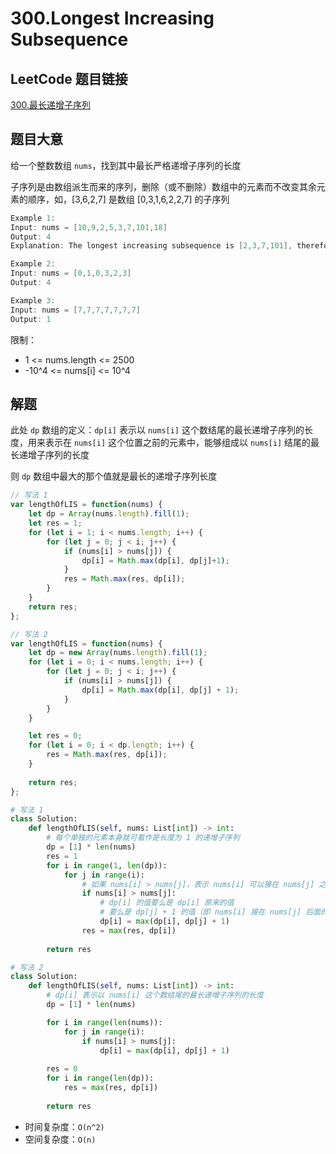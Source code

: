 # 300.Longest Increasing Subsequence

## LeetCode 题目链接

[300.最长递增子序列](https://leetcode.cn/problems/longest-increasing-subsequence/)

## 题目大意

给一个整数数组 `nums`，找到其中最长严格递增子序列的长度

子序列是由数组派生而来的序列，删除（或不删除）数组中的元素而不改变其余元素的顺序，如，[3,6,2,7] 是数组 [0,3,1,6,2,2,7] 的子序列

```java
Example 1:
Input: nums = [10,9,2,5,3,7,101,18]
Output: 4
Explanation: The longest increasing subsequence is [2,3,7,101], therefore the length is 4.

Example 2:
Input: nums = [0,1,0,3,2,3]
Output: 4

Example 3:
Input: nums = [7,7,7,7,7,7,7]
Output: 1
```

限制：
- 1 <= nums.length <= 2500
- -10^4 <= nums[i] <= 10^4

## 解题

此处 `dp` 数组的定义：`dp[i]` 表示以 `nums[i]` 这个数结尾的最长递增子序列的长度，用来表示在 `nums[i]` 这个位置之前的元素中，能够组成以 `nums[i]` 结尾的最长递增子序列的长度

则 `dp` 数组中最大的那个值就是最长的递增子序列长度

```js
// 写法 1
var lengthOfLIS = function(nums) {
    let dp = Array(nums.length).fill(1);
    let res = 1;
    for (let i = 1; i < nums.length; i++) {
        for (let j = 0; j < i; j++) {
            if (nums[i] > nums[j]) {
                dp[i] = Math.max(dp[i], dp[j]+1);
            }
            res = Math.max(res, dp[i]);
        }
    }
    return res;
};

// 写法 2
var lengthOfLIS = function(nums) {
    let dp = new Array(nums.length).fill(1);
    for (let i = 0; i < nums.length; i++) {
        for (let j = 0; j < i; j++) {
            if (nums[i] > nums[j]) {
                dp[i] = Math.max(dp[i], dp[j] + 1);
            }
        }
    }

    let res = 0;
    for (let i = 0; i < dp.length; i++) {
        res = Math.max(res, dp[i]);
    }
    
    return res;
};
```
```python
# 写法 1
class Solution:
    def lengthOfLIS(self, nums: List[int]) -> int:
        # 每个单独的元素本身就可看作是长度为 1 的递增子序列
        dp = [1] * len(nums)
        res = 1
        for i in range(1, len(dp)):
            for j in range(i):
                # 如果 nums[i] > nums[j]，表示 nums[i] 可以接在 nums[j] 之后
                if nums[i] > nums[j]:
                    # dp[i] 的值要么是 dp[i] 原来的值
                    # 要么是 dp[j] + 1 的值（即 nums[i] 接在 nums[j] 后面的最长递增子序列长度）
                    dp[i] = max(dp[i], dp[j] + 1)
                res = max(res, dp[i])
        
        return res

# 写法 2
class Solution:
    def lengthOfLIS(self, nums: List[int]) -> int:
        # dp[i] 表示以 nums[i] 这个数结尾的最长递增子序列的长度
        dp = [1] * len(nums)

        for i in range(len(nums)):
            for j in range(i):
                if nums[i] > nums[j]:
                    dp[i] = max(dp[i], dp[j] + 1)
        
        res = 0
        for i in range(len(dp)):
            res = max(res, dp[i])
            
        return res
```

- 时间复杂度：`O(n^2)`
- 空间复杂度：`O(n)`